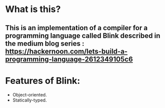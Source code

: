 # What is this?
## This is an implementation of a compiler for a programming language called <b>Blink</b> described in the medium blog series : https://hackernoon.com/lets-build-a-programming-language-2612349105c6

# Features of Blink:
* Object-oriented.
* Statically-typed.